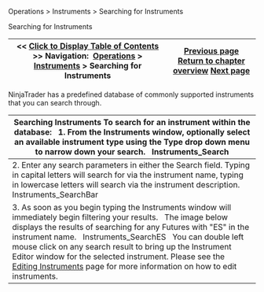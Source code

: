 ﻿
Operations \> Instruments \> Searching for Instruments

Searching for Instruments

| \<\< [Click to Display Table of Contents](searching_for_instruments.md) \>\> **Navigation:**     [Operations](operations-1.md) \> [Instruments](instruments-1.md) \> Searching for Instruments | [Previous page](instrument-types-1.md) [Return to chapter overview](instruments-1.md) [Next page](manage_database-1.md) |
| --- | --- |
NinjaTrader has a predefined database of commonly supported instruments that you can search through. 
 

| Searching Instruments To search for an instrument within the database:   1\. From the Instruments window, optionally select an available instrument type using the Type drop down menu to narrow down your search.   Instruments_Search |
| --- |
| 2\. Enter any search parameters in either the Search field. Typing in capital letters will search for via the instrument name, typing in lowercase letters will search via the instrument description.   Instruments_SearchBar |
| 3\. As soon as you begin typing the Instruments window will immediately begin filtering your results.   The image below displays the results of searching for any Futures with "ES" in the instrument name.    Instruments_SearchES   You can double left mouse click on any search result to bring up the Instrument Editor window for the selected instrument. Please see the [Editing Instruments](editing_instruments-1.md) page for more information on how to edit instruments. |
